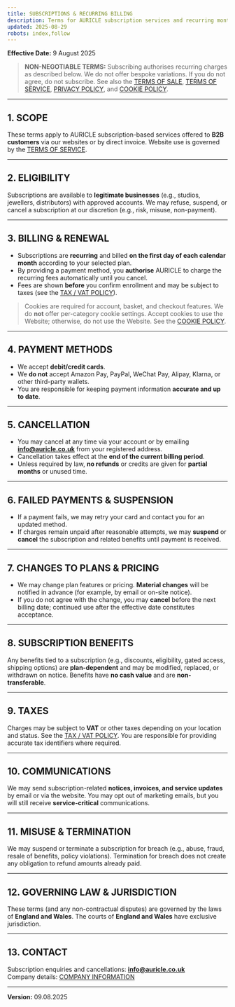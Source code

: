 ```yaml
---
title: SUBSCRIPTIONS & RECURRING BILLING
description: Terms for AURICLE subscription services and recurring monthly charges.
updated: 2025-08-29
robots: index,follow
---
```


<div className="information-page">

**Effective Date:** 9 August 2025

> **NON-NEGOTIABLE TERMS:** Subscribing authorises recurring charges as described below. We do not offer bespoke variations. If you do not agree, do not subscribe. See also the [TERMS OF SALE](/information/terms-of-sale), [TERMS OF SERVICE](/information/terms-of-service), [PRIVACY POLICY](/information/privacy-policy), and [COOKIE POLICY](/information/cookie-policy).

---

## 1. SCOPE

These terms apply to AURICLE subscription-based services offered to **B2B customers** via our websites or by direct invoice. Website use is governed by the [TERMS OF SERVICE](/information/terms-of-service).

---

## 2. ELIGIBILITY

Subscriptions are available to **legitimate businesses** (e.g., studios, jewellers, distributors) with approved accounts. We may refuse, suspend, or cancel a subscription at our discretion (e.g., risk, misuse, non-payment).

---

## 3. BILLING & RENEWAL

- Subscriptions are **recurring** and billed **on the first day of each calendar month** according to your selected plan.  
- By providing a payment method, you **authorise** AURICLE to charge the recurring fees automatically until you cancel.  
- Fees are shown **before** you confirm enrollment and may be subject to taxes (see the [TAX / VAT POLICY](/information/tax-vat-policy)).

> Cookies are required for account, basket, and checkout features. We do **not** offer per-category cookie settings. Accept cookies to use the Website; otherwise, do not use the Website. See the [COOKIE POLICY](/information/cookie-policy).

---

## 4. PAYMENT METHODS

- We accept **debit/credit cards**.  
- We **do not** accept Amazon Pay, PayPal, WeChat Pay, Alipay, Klarna, or other third-party wallets.  
- You are responsible for keeping payment information **accurate and up to date**.

---

## 5. CANCELLATION

- You may cancel at any time via your account or by emailing **info@auricle.co.uk** from your registered address.  
- Cancellation takes effect at the **end of the current billing period**.  
- Unless required by law, **no refunds** or credits are given for **partial months** or unused time.

---

## 6. FAILED PAYMENTS & SUSPENSION

- If a payment fails, we may retry your card and contact you for an updated method.  
- If charges remain unpaid after reasonable attempts, we may **suspend** or **cancel** the subscription and related benefits until payment is received.

---

## 7. CHANGES TO PLANS & PRICING

- We may change plan features or pricing. **Material changes** will be notified in advance (for example, by email or on-site notice).  
- If you do not agree with the change, you may **cancel** before the next billing date; continued use after the effective date constitutes acceptance.

---

## 8. SUBSCRIPTION BENEFITS

Any benefits tied to a subscription (e.g., discounts, eligibility, gated access, shipping options) are **plan-dependent** and may be modified, replaced, or withdrawn on notice. Benefits have **no cash value** and are **non-transferable**.

---

## 9. TAXES

Charges may be subject to **VAT** or other taxes depending on your location and status. See the [TAX / VAT POLICY](/information/tax-vat-policy). You are responsible for providing accurate tax identifiers where required.

---

## 10. COMMUNICATIONS

We may send subscription-related **notices, invoices, and service updates** by email or via the website. You may opt out of marketing emails, but you will still receive **service-critical** communications.

---

## 11. MISUSE & TERMINATION

We may suspend or terminate a subscription for breach (e.g., abuse, fraud, resale of benefits, policy violations). Termination for breach does not create any obligation to refund amounts already paid.

---

## 12. GOVERNING LAW & JURISDICTION

These terms (and any non-contractual disputes) are governed by the laws of **England and Wales**. The courts of **England and Wales** have exclusive jurisdiction.

---

## 13. CONTACT

Subscription enquiries and cancellations: **info@auricle.co.uk**  
Company details: [COMPANY INFORMATION](/information/company-information-imprint)

---

**Version:** 09.08.2025
</div>